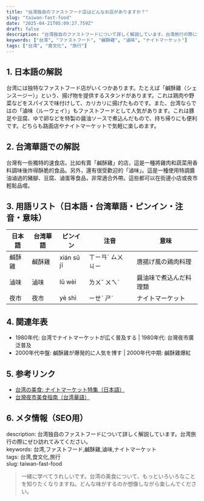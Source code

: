```yaml
---
title: "台湾独自のファストフード店はどんなお店がありますか？"
slug: "taiwan-fast-food"
date: "2025-04-21T05:09:27.759Z"
draft: false
description: "台湾独自のファストフードについて詳しく解説しています。台湾旅行の際にぜひ訪れてみてください。"
keywords: ["台湾", "ファストフード", "鹹酥雞", "滷味", "ナイトマーケット"]
tags: ["台湾", "食文化", "旅行"]
---
```


## 1. 日本語の解説  
台湾には独特なファストフード店がいくつかあります。たとえば「鹹酥雞（シェンスージー）」という、揚げ物を提供するスタンドがあります。これは鶏肉や野菜などをスパイスで味付けして、カリカリに揚げたものです。また、台湾ならではの「滷味（ルーウェイ）」もファストフードとして人気があります。これは豚足や豆腐、ゆで卵などを特製の醤油ソースで煮込んだもので、持ち帰りにも便利です。どちらも路面店やナイトマーケットで気軽に楽しめます。

## 2. 台湾華語での解説  
台灣有一些獨特的速食店。比如有賣「鹹酥雞」的店，這是一種將雞肉和蔬菜用香料調味後炸得酥脆的食品。另外，還有很受歡迎的「滷味」。這是一種使用特調醬油滷過的豬腳、豆腐、滷蛋等食品，非常適合外帶。這些都可以在街邊小店或夜市輕鬆品嚐。

## 3. 用語リスト（日本語・台湾華語・ピンイン・注音・意味）  
| 日本語   | 台湾華語 | ピンイン     | 注音      | 意味                     |
|---------|---------|-------------|----------|------------------------|
| 鹹酥雞   | 鹹酥雞  | xián sū jī  | ㄒㄧㄢˊ ㄙㄨ ㄐㄧ | 唐揚げ風の鶏肉料理        |
| 滷味     | 滷味    | lǔ wèi      | ㄌㄨˇ ㄨㄟˋ  | 醤油味で煮込んだ料理類     |
| 夜市     | 夜市    | yè shì      | ㄧㄝˋ ㄕˋ   | ナイトマーケット          |

## 4. 関連年表  
- 1980年代: 台湾でナイトマーケットが広く普及する | 1980年代: 台灣夜市廣泛普及
- 2000年代中盤: 鹹酥雞が爆発的に人気を博す | 2000年代中期: 鹹酥雞爆紅

## 5. 参考リンク  
- [台湾の美食: ナイトマーケット特集（日本語）](https://www.taipeinavi.com/food/)
- [台灣夜市美食指南（台湾華語）](https://www.taiwan.net.tw/m1.aspx?sNo=0000205)

## 6. メタ情報（SEO用）  
description: 台湾独自のファストフードについて詳しく解説しています。台湾旅行の際にぜひ訪れてみてください。  
keywords: 台湾,ファストフード,鹹酥雞,滷味,ナイトマーケット  
tags: 台湾,食文化,旅行  
slug: taiwan-fast-food

> 一緒に学べてうれしいです。台湾の美食について、もっといろいろなことを知りたくなりますね。どんな味がするのか想像しながら楽しんでください。